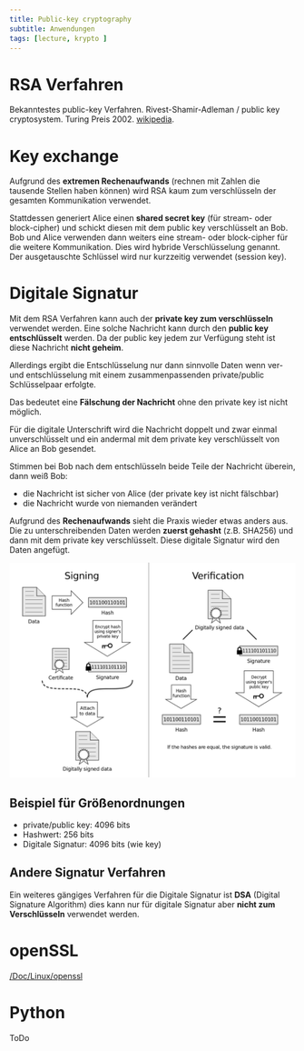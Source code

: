 ```yaml
---
title: Public-key cryptography
subtitle: Anwendungen
tags: [lecture, krypto ]
---
```


# RSA Verfahren

Bekanntestes public-key Verfahren. Rivest-Shamir-Adleman / public key cryptosystem. Turing Preis 2002. [wikipedia](https://en.wikipedia.org/wiki/RSA_(cryptosystem)).



# Key exchange

Aufgrund des **extremen Rechenaufwands** (rechnen mit Zahlen die tausende Stellen haben können) wird RSA kaum zum verschlüsseln der gesamten Kommunikation verwendet.

Stattdessen generiert Alice einen **shared secret key** (für stream- oder block-cipher) und schickt diesen mit dem public key verschlüsselt an Bob.  Bob und Alice verwenden dann weiters eine stream- oder block-cipher für die weitere Kommunikation. Dies wird hybride Verschlüsselung genannt. Der ausgetauschte Schlüssel wird nur kurzzeitig verwendet (session key).




# Digitale Signatur

Mit dem RSA Verfahren kann auch der **private key zum verschlüsseln** verwendet werden. Eine solche Nachricht kann durch den **public key entschlüsselt** werden. Da der public key jedem zur Verfügung steht ist diese Nachricht **nicht geheim**.

Allerdings ergibt die Entschlüsselung nur dann sinnvolle Daten wenn ver- und entschlüsselung mit einem zusammenpassenden private/public Schlüsselpaar erfolgte.

Das bedeutet eine **Fälschung der Nachricht** ohne den private key ist nicht möglich.

Für die digitale Unterschrift wird die Nachricht doppelt und zwar einmal unverschlüsselt und ein andermal mit dem private key verschlüsselt von Alice an Bob gesendet. 

Stimmen bei Bob nach dem entschlüsseln beide Teile der Nachricht überein, dann weiß Bob:

- die Nachricht ist sicher von Alice (der private key ist nicht fälschbar)
- die Nachricht wurde von niemanden verändert

Aufgrund des **Rechenaufwands** sieht die Praxis wieder etwas anders aus. Die zu unterschreibenden Daten werden **zuerst gehasht** (z.B. SHA256) und dann mit dem private key verschlüsselt. Diese digitale Signatur wird den Daten angefügt.

![](fig/Digital_Signature_diagram.png)



## Beispiel für Größenordnungen

- private/public key: 4096 bits
- Hashwert: 256 bits
- Digitale Signatur: 4096 bits (wie key) 




## Andere Signatur Verfahren

Ein weiteres gängiges Verfahren für die Digitale Signatur ist **DSA** (Digital Signature Algorithm) dies kann nur für digitale Signatur aber **nicht zum Verschlüsseln** verwendet werden.



# openSSL

[/Doc/Linux/openssl](/Doc/Linux/openssl#rsa-encryptiondecrytion)



# Python

ToDo
